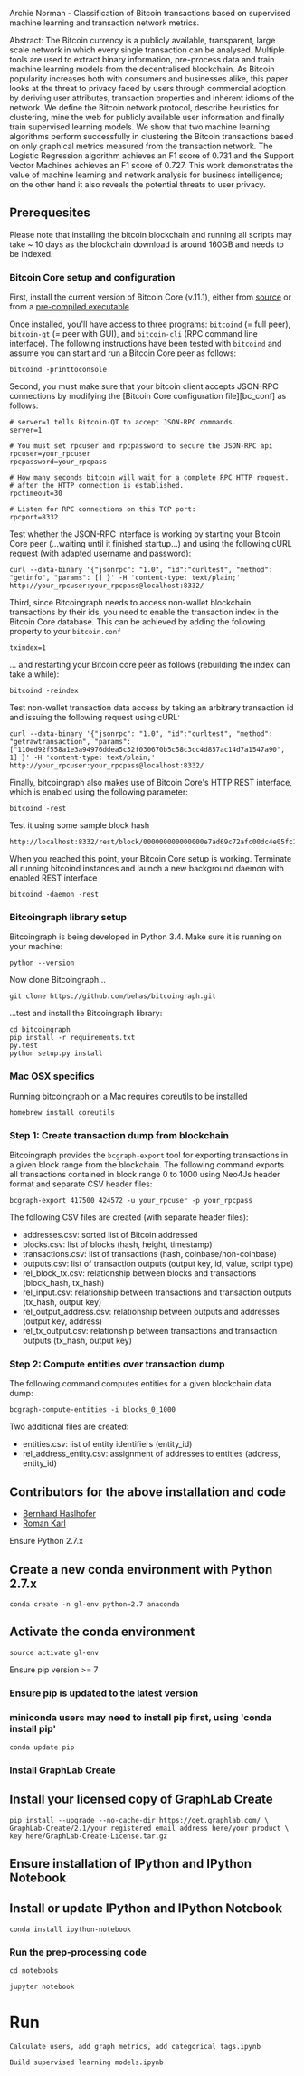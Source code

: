 Archie Norman - Classification of Bitcoin transactions based on supervised machine learning and transaction network metrics.

Abstract: The Bitcoin currency is a publicly available, transparent, large scale network in which every single transaction can be analysed. Multiple tools are used to extract binary information, pre-process data and train machine learning models from the decentralised blockchain. As Bitcoin popularity increases both with consumers and businesses alike, this paper looks at the threat to privacy faced by users through commercial adoption by deriving user attributes, transaction properties and inherent idioms of the network. We define the Bitcoin network protocol, describe heuristics for clustering, mine the web for publicly available user information and finally train supervised learning models. We show that two machine learning algorithms perform  successfully in clustering the Bitcoin transactions based on only graphical metrics measured from the transaction network. The Logistic Regression algorithm achieves an F1 score of 0.731 and the Support Vector Machines achieves an F1 score of 0.727. This work demonstrates the value of machine learning and network analysis for business intelligence; on the other hand it also reveals the potential threats to user privacy. 

## Prerequesites

Please note that installing the bitcoin blockchain and running all scripts may take ~ 10 days as the blockchain download is around 160GB and needs to be indexed.

### Bitcoin Core setup and configuration

First, install the current version of Bitcoin Core (v.11.1), either from [source](https://github.com/bitcoin/bitcoin) or from a [pre-compiled executable](https://bitcoin.org/en/download).

Once installed, you'll have access to three programs: `bitcoind` (= full peer), `bitcoin-qt` (= peer with GUI), and `bitcoin-cli` (RPC command line interface). The following instructions have been tested with `bitcoind` and assume you can start and run a Bitcoin Core peer as follows:

    bitcoind -printtoconsole

Second, you must make sure that your bitcoin client accepts JSON-RPC connections by modifying the [Bitcoin Core configuration file][bc_conf] as follows:

    # server=1 tells Bitcoin-QT to accept JSON-RPC commands.
    server=1

    # You must set rpcuser and rpcpassword to secure the JSON-RPC api
    rpcuser=your_rpcuser
    rpcpassword=your_rpcpass

    # How many seconds bitcoin will wait for a complete RPC HTTP request.
    # after the HTTP connection is established.
    rpctimeout=30

    # Listen for RPC connections on this TCP port:
    rpcport=8332

Test whether the JSON-RPC interface is working by starting your Bitcoin Core peer (...waiting until it finished startup...) and using the following cURL request (with adapted username and password):

    curl --data-binary '{"jsonrpc": "1.0", "id":"curltest", "method": "getinfo", "params": [] }' -H 'content-type: text/plain;' http://your_rpcuser:your_rpcpass@localhost:8332/


Third, since Bitcoingraph needs to access non-wallet blockchain transactions by their ids, you need to enable the transaction index in the Bitcoin Core database. This can be achieved by adding the following property to your `bitcoin.conf`

    txindex=1

... and restarting your Bitcoin core peer as follows (rebuilding the index can take a while):

    bitcoind -reindex


Test non-wallet transaction data access by taking an arbitrary transaction id and issuing the following request using cURL:

    curl --data-binary '{"jsonrpc": "1.0", "id":"curltest", "method": "getrawtransaction", "params": ["110ed92f558a1e3a94976ddea5c32f030670b5c58c3cc4d857ac14d7a1547a90", 1] }' -H 'content-type: text/plain;' http://your_rpcuser:your_rpcpass@localhost:8332/


Finally, bitcoingraph also makes use of Bitcoin Core's HTTP REST interface, which is enabled using the following parameter:

    bitcoind -rest

Test it using some sample block hash

    http://localhost:8332/rest/block/000000000000000e7ad69c72afc00dc4e05fc15ae3061c47d3591d07c09f2928.json


When you reached this point, your Bitcoin Core setup is working. Terminate all running bitcoind instances and launch a new background daemon with enabled REST interface

    bitcoind -daemon -rest


### Bitcoingraph library setup

Bitcoingraph is being developed in Python 3.4. Make sure it is running on your machine:

    python --version


Now clone Bitcoingraph...

    git clone https://github.com/behas/bitcoingraph.git


...test and install the Bitcoingraph library:

    cd bitcoingraph
    pip install -r requirements.txt
    py.test
    python setup.py install


### Mac OSX specifics

Running bitcoingraph on a Mac requires coreutils to be installed

    homebrew install coreutils

### Step 1: Create transaction dump from blockchain

Bitcoingraph provides the `bcgraph-export` tool for exporting transactions in a given block range from the blockchain. The following command exports all transactions contained in block range 0 to 1000 using Neo4Js header format and separate CSV header files:

    bcgraph-export 417500 424572 -u your_rpcuser -p your_rpcpass

The following CSV files are created (with separate header files):

* addresses.csv: sorted list of Bitcoin addressed
* blocks.csv: list of blocks (hash, height, timestamp)
* transactions.csv: list of transactions (hash, coinbase/non-coinbase)
* outputs.csv: list of transaction outputs (output key, id, value, script type)
* rel_block_tx.csv: relationship between blocks and transactions (block_hash, tx_hash)
* rel_input.csv: relationship between transactions and transaction outputs (tx_hash, output key)
* rel_output_address.csv: relationship between outputs and addresses (output key, address)
* rel_tx_output.csv: relationship between transactions and transaction outputs (tx_hash, output key)


### Step 2: Compute entities over transaction dump

The following command computes entities for a given blockchain data dump:

    bcgraph-compute-entities -i blocks_0_1000

Two additional files are created:

* entities.csv: list of entity identifiers (entity_id)
* rel_address_entity.csv: assignment of addresses to entities (address, entity_id)


## Contributors for the above installation and code

* [Bernhard Haslhofer](mailto:bernhard.haslhofer@ait.ac.at)
* [Roman Karl](mailto:roman.karl@ait.ac.at)

Ensure Python 2.7.x

## Create a new conda environment with Python 2.7.x

    conda create -n gl-env python=2.7 anaconda

## Activate the conda environment

    source activate gl-env

Ensure pip version \>= 7

### Ensure pip is updated to the latest version
### miniconda users may need to install pip first, using 'conda install pip'

    conda update pip

### Install GraphLab Create

## Install your licensed copy of GraphLab Create

    pip install --upgrade --no-cache-dir https://get.graphlab.com/ \
    GraphLab-Create/2.1/your registered email address here/your product \
    key here/GraphLab-Create-License.tar.gz

## Ensure installation of IPython and IPython Notebook

## Install or update IPython and IPython Notebook

    conda install ipython-notebook

### Run the prep-processing code

    cd notebooks

    jupyter notebook

# Run

    Calculate users, add graph metrics, add categorical tags.ipynb

    Build supervised learning models.ipynb





